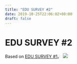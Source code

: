 ```yaml
---
title: "EDU SURVEY #2"
date: 2019-10-25T22:06:02+08:00
draft: false
---
```


# EDU SURVEY #2
Based on [EDU SURVEY #1](/blog/edu-survey-1)。
![](http://cdn.nemoworks.info/ycao.cc/images/EDU-SURVEY-2.jpg)